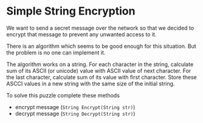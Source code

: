 # Simple String Encryption

We want to send a secret message over the network so that
 we  decided  to  encrypt  that  message  to prevent  any
 unwanted access to it.
 
There  is an algorithm which seems to be good  enough for
 this situation. But the  problem is no one can implement
 it.

The  algorithm works  on a string.  For each character in
 the string,  calculate  sum  of  its  ASCII (or unicode)
 value with ASCII value  of next  character. For the last
 character,  calculate   sum  of  its  value  with  first
 character.  Store  these  ASCCI  values in a new  string
 with the same size of the  initial string.
 
To solve this puzzle complete these methods
+ encrypt message (`String Encrypt(String str)`)
+ decrypt message (`String Decrypt(String str)`)
